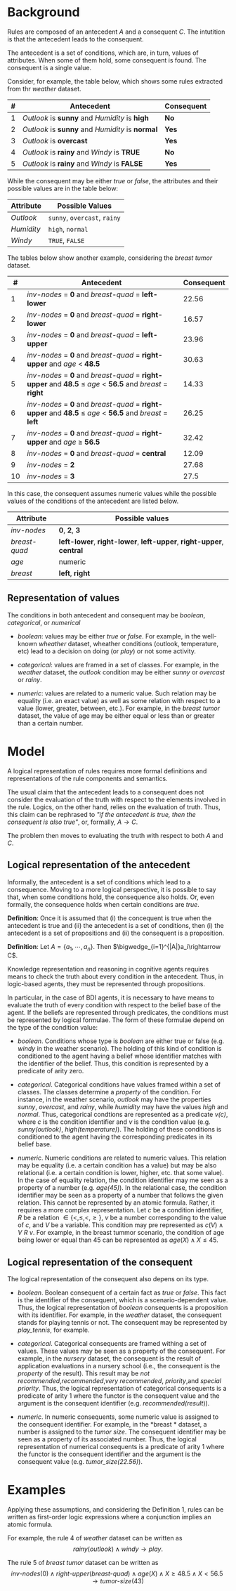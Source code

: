 
# Background

Rules are composed of an antecedent $A$ and a consequent $C$. The intutition is that the antecedent leads to the consequent.

The antecedent is a set of conditions, which are, in turn, values of attributes. When some of them hold, some consequent is found. The consequent is a single value. 


Consider, for example, the table below, which shows some rules extracted from thr *weather* dataset. 

| # | Antecedent                                                 | Consequent |
---|-------------------------------------------------------------|----------|
| 1 | *Outlook* is **sunny** and *Humidity* is **high**           | **No**   |
| 2 | *Outlook* is **sunny** and *Humidity* is **normal**         | **Yes**  |
| 3 | *Outlook* is **overcast**                                   | **Yes**  |
| 4 | *Outlook* is **rainy** and *Windy* is **TRUE**              | **No**   |
| 5 | *Outlook* is **rainy** and *Windy* is **FALSE**             | **Yes**  |


While the consequent may be either *true* or *false*, the attributes and their possible values are in the table below:

| Attribute  | Possible Values          |
|------------|---------------------------|
| *Outlook*  | `sunny`, `overcast`, `rainy` |
| *Humidity* | `high`, `normal`             |
| *Windy*    | `TRUE`, `FALSE`              |





The tables below show another example, considering the *breast tumor* dataset.

| #  | Antecedent                                                                                                       | Consequent |
| -- | ---------------------------------------------------------------------------------------------------------------- | ---------- |
| 1  | *inv-nodes* = **0** and *breast-quad* = **left-lower**                                                           | 22.56      |
| 2  | *inv-nodes* = **0** and *breast-quad* = **right-lower**                                                          | 16.57      |
| 3  | *inv-nodes* = **0** and *breast-quad* = **left-upper**                                                           | 23.96      |
| 4  | *inv-nodes* = **0** and *breast-quad* = **right-upper** and *age* < **48.5**                                     | 30.63      |
| 5  | *inv-nodes* = **0** and *breast-quad* = **right-upper** and **48.5** ≤ *age* < **56.5** and *breast* = **right** | 14.33      |
| 6  | *inv-nodes* = **0** and *breast-quad* = **right-upper** and **48.5** ≤ *age* < **56.5** and *breast* = **left**  | 26.25      |
| 7  | *inv-nodes* = **0** and *breast-quad* = **right-upper** and *age* ≥ **56.5**                                     | 32.42      |
| 8  | *inv-nodes* = **0** and *breast-quad* = **central**                                                              | 12.09      |
| 9  | *inv-nodes* = **2**                                                                                              | 27.68      |
| 10 | *inv-nodes* = **3**                                                                                              | 27.5       |


In this case, the consequent assumes numeric values while the possible values of the conditions of the antecedent are listed below.

| Attribute        | Possible values                        |
|------------------|------------------------------------------|
| *inv-nodes*     | **0**, **2**, **3**                      |
| *breast-quad*   | **left-lower**, **right-lower**, **left-upper**, **right-upper**, **central** |
| *age*           | numeric                                  |
| *breast*        | **left**, **right**                      |


## Representation of values
The conditions in both antecedent and consequent may be <em>boolean</em>, <em>categorical</em>, or <em>numerical</em>

- <em>boolean</em>: values may be either <em>true</em> or <em>false</em>. For example, in the well-known <em>wheather</em> dataset, wheather conditions (outlook, temperature, etc) lead to a decision on doing (or <em>play</em>) or not some activity.

- <em>categorical</em>: values are framed in a set of classes. For example, in the <em>weather</em> dataset, the *outlook* condition may be either *sunny* or *overcast* or *rainy*.

- <em>numeric</em>: values are related to a numeric value. Such relation may be equality (i.e. an exact value) as well as some relation with respect to a value (lower, greater, between, etc.). For example, in the <em>breast tumor</em> dataset, the value of age may be either equal or less than or greater than a certain number.


# Model
A logical representation of rules requires more formal definitions and representations of the rule components and semantics. 

The usual claim that the antecedent leads to a consequent does not consider the evaluation of the truth with respect to the elements involved in the rule. Logics, on the other hand, relies on the evaluation of truth. Thus, this claim can be rephrased to <em>"if the antecedent is true, then the consequent is also true"</em>, or, formally, $A\rightarrow C$. 

The problem then moves to evaluating the truth with respect to both $A$ and $C$.

## Logical representation of the antecedent
Informally, the antecedent is a set of conditions which lead to a consequence. Moving to a more logical perspective, it is possible to say that, when some conditions hold, the consequence also holds. Or, even formally, the consequence holds when certain conditions are <em>true</em>.

**Definition**: Once it is assumed that (i) the concequent is true when the antecedent is true and (ii) the antecedent is a set of conditions, then (i) the antecedent is a set of propositions and (ii) the consequent is a proposition.

**Definition**: Let $A=\{a_1, \cdots, a_n\}$. Then $\bigwedge_{i=1}^{|A|}a_i\rightarrow C$.

Knowledge representation and reasoning in cognitive agents requires means to check the truth about every condition in the antecedent. Thus, in logic-based agents, they must be represented through propositions. 

 In particular, in the case of BDI agents, it is necessary to have means to evaluate the truth of every condition with respect to the belief base of the agent. If the beliefs are represented through predicates, the conditions must be represented by logical formulae. The form of these formulae depend on the type of the condition value:

- *boolean*. Conditions whose type is *boolean* are either true or false (e.g. *windy* in the weather scenario). The holding of this kind of condition is conditioned to the agent having a belief whose identifier matches with the identifier of the belief. Thus, this condition is represented by a predicate of arity zero.

- *categorical*. Categorical conditions have values framed within a set of classes. The classes determine a *property* of the condition. For instance, in the weather scenario, *outlook* may have the properties *sunny*, *overcast*, and *rainy*, while *humidity* may have the values *high* and *normal*. Thus, categorical condtions are represented as a predicate *v(c)*, where *c* is the condition identifier and *v* is the condition value (e.g. *sunny(outlook)*, *high(temperature)*). The holding of these conditions is conditioned to the agent having the corresponding predicates in its belief base.

- *numeric*. Numeric conditions are related to numeric values. This relation may be equality (i.e. a certain condition has a value) but may be also relational (i.e. a certain condition is lower, higher, etc. that some value). In the case of equality relation, the condition identifier may me seen as a property of a number (e.g. *age(45)*). In the relational case, the condition identifier may be seen as a property of a number that follows the given relation. This cannot be represented by an atomic formula. Rather, it requires a more complex representation. Let $c$ be a condition identifier, $R$ be a relation $\in\{<,\leq,<,  \geq\}$, $v$ be a number corresponding to the value of $c$, and $V$ be a variable. This condition may pre represented as $c(V)\wedge V\ R\ v$. For example, in the breast tummor scenario,  the condition of age being lower or equal than 45 can be represented as $age(X)\wedge X\leq 45$.



## Logical representation of the consequent

The logical representation of the consequent also depens on its type.

- *boolean*. Boolean consequent of a certain fact as *true* or *false*. This fact is the identifier of the consequent, which is a scenario-dependent value. Thus, the logical representation of *boolean* consequents is a proposition with its identifier. For example, in the *weather* dataset, the consequent stands for playing tennis or not. The consequent may be represented by *play_tennis*, for example. 

- *categorical*. Categorical consequents are framed withing a set of values. These values may be seen as a property of the consequent. For example, in the *nursery* dataset, the consequent is the result of application evaluations in a nursery school (i.e., the consequent is the *property* of the result). This result may be *not recommended*,*recommended*,*very recommended*, *priority*,and *special priority*. Thus, the logical representation of categorical consequents is a predicate of arity 1 where the functor is the consequent value and the argument is the consequent identifier (e.g. *recommended(result*)).

- *numeric*. In numeric consequents, some numeric value is assigned to the consequent identifier. For example, in the *breast * dataset, a number is assigned to the *tumor size*. The consequent identifier may be seen as a property of its associated number. Thus, the logical representation of numerical consequents is a predicate of arity 1 where the functor is the consequent identifier and the argument is the consequent value (e.g. *tumor\_size(22.56)*). 



# Examples

Applying these assumptions, and considering the Definition 1, rules can be written as first-order logic expressions where a conjunction implies an atomic formula. 

For example, the rule 4 of *weather* dataset can be written as$$rainy(outlook)\wedge windy \rightarrow play.$$


The rule 5 of *breast tumor* dataset can be written as $$inv\text{-}nodes(0)\wedge right\text{-}upper(breast\text{-}quad) \wedge age(X) \wedge X\geq 48.5 \wedge X<56.5 \rightarrow tumor\text{-}size(43)$$

<!-- 

From Logical and
Relational Learning - pag 75

[Left-Weight <= 2), Right-Weight <= 2), Left-Distance <= 2), Right-Distance <= 2), Left-Weight <= 1),                 Left-Distance <= 1)], result(Class,R,4.0)

        $$balance.scale(Left.Weight, Right.Weight, Left.Distance, Right.Distance, Left.Weight,Left.Distance)\wedge Left.Weight\leq 2 \wedge Right.Weight\leq 2\rightarrow B$$
        

        -->
